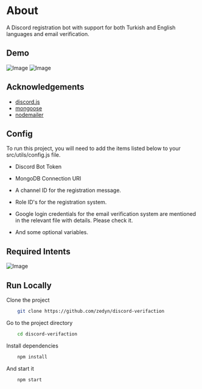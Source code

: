 # About
A Discord registration bot with support for both Turkish and English languages and email verification.
## Demo

![Image](https://i.hizliresim.com/fuuwxkb.png)
![Image](https://i.hizliresim.com/lb8vgzx.png)

## Acknowledgements

- [discord.js](https://www.npmjs.com/package/discord.js)
- [mongoose](https://www.npmjs.com/package/mongoose)
- [nodemailer](https://www.npmjs.com/package/nodemailer)

  
## Config

To run this project, you will need to add the items listed below to your src/utils/config.js file.

- Discord Bot Token

- MongoDB Connection URI

- A channel ID for the registration message.

- Role ID's for the registration system.

- Google login credentials for the email verification system are mentioned in the relevant file with details. Please check it.

- And some optional variables. 

## Required Intents

![Image](https://i.hizliresim.com/fmcjfy0.png)


## Run Locally 
Clone the project

```bash 
    git clone https://github.com/zedyn/discord-verifaction
```

Go to the project directory

```bash 
    cd discord-verifaction
```

Install dependencies

```bash 
    npm install
```

And start it 

```bash 
    npm start
```
  
